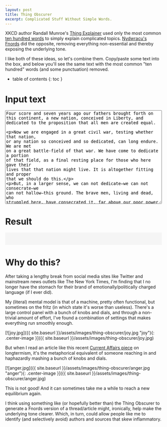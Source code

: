 ```yaml
---
layout: post
title: Thing Obscurer
excerpt: Complicated Stuff Without Simple Words.
---
```


XKCD author Randall Munroe's [Thing Explainer](https://xkcd.com/thing-explainer/) used only the most common [ten hundred words](/assets/js/thing-obscurer/words.js) to simply explain complicated topics. [Nydwracu's Fnords](https://slatestarcodex.com/2014/05/24/nydwracus-fnords/) did the opposite, removing everything non-essential and thereby exposing the underlying tone.

I like both of these ideas, so let's combine them. Copy/paste some text into the box, and below you'll see the same text with the most common "ten hundred" words (and some punctuation) removed.

<!--more-->
* table of contents
{: toc }

# Input text

<script src="/assets/js/thing-obscurer/words.js"></script>
<script language="javascript">
    var words;

    // parse words from | separated string to array
    words = __WORDS.split("|");

    // define function
    function obscure() {
        // read text in editor
        var text = document.getElementById("editor").value;

        // replace newlines with space
        text = text.replace(new RegExp("\n", "g"), " ");

        // remove all punctuation
        text = text.replace(new RegExp("[.,\/#!$%\^&\*;:{}=_`~()]", "g"), "");

        // remove all words in text that are also in words
        for (var i = 0; i < words.length; i++) {
            text = text.replace(new RegExp("\\b" + words[i] + "\\b", "gi"), "");
        }

        // write text to output box
        document.getElementById("output").innerText = text;
    }

    // run obscure after page is entirely loaded
    window.onload = obscure;
</script>

<div style="display: block;">
<textarea id="editor" name="editor" style="width: 100%; height: 300px;" onchange="obscure()">
Four score and seven years ago our fathers brought forth on this continent, a new nation, conceived in Liberty, and dedicated to the proposition that all men are created equal.

Now we are engaged in a great civil war, testing whether that nation, or any nation so conceived and so dedicated, can long endure. We are met on a great battle-field of that war. We have come to dedicate a portion of that field, as a final resting place for those who here gave their lives that that nation might live. It is altogether fitting and proper that we should do this.

But, in a larger sense, we can not dedicate—we can not consecrate—we can not hallow—this ground. The brave men, living and dead, who struggled here, have consecrated it, far above our poor power to add or detract. The world will little note, nor long remember what we say here, but it can never forget what they did here. It is for us the living, rather, to be dedicated here to the unfinished work which they who fought here have thus far so nobly advanced. It is rather for us to be here dedicated to the great task remaining before us—that from these honored dead we take increased devotion to that cause for which they gave the last full measure of devotion—that we here highly resolve that these dead shall not have died in vain—that this nation, under God, shall have a new birth of freedom—and that government of the people, by the people, for the people, shall not perish from the earth.
</textarea>
</div>

# Result

<div id="output" style="padding: 20px; background-color: #f5f5f5;">
</div>

# Why do this?

After taking a lengthy break from social media sites like Twitter and mainstream news outlets like The New York Times, I'm finding that I no longer have the stomach for their brand of emotionally/politically charged language (if I ever did).

My (literal) mental model is that of a machine, pretty often functional, but sometimes on the fritz (in which state it's worse than useless). There's a large control panel with a bunch of knobs and dials, and through a non-trivial amount of effort, I've found a combination of settings that makes everything run smoothly enough.

[![joy.jpg]({{ site.baseurl }}/assets/images/thing-obscurer/joy.jpg "joy"){: .center-image }]({{ site.baseurl }}/assets/images/thing-obscurer/joy.jpg)

But when I read an article like this recent [Current Affairs piece](https://www.currentaffairs.org/2021/07/the-dangerous-ideas-of-longtermism-and-existential-risk) on longtermism, it's the metaphorical equivalent of someone reaching in and haphazardly mashing a bunch of knobs and dials.

[![anger.jpg]({{ site.baseurl }}/assets/images/thing-obscurer/anger.jpg "anger"){: .center-image }]({{ site.baseurl }}/assets/images/thing-obscurer/anger.jpg)

This is not good! And it can sometimes take me a while to reach a new equilibrium again.

I think using something like (or hopefully better than) the Thing Obscurer to generate a Fnords version of a thread/article might, ironically, help make the underlying tone clearer. Which, in turn, could allow people like me to identify (and selectively avoid) authors and sources that skew inflammatory.

